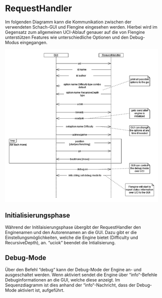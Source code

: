 # RequestHandler

Im folgenden Diagramm kann die Kommunikation zwischen der verwendeten Schach-GUI und Flengine eingesehen werden. Hierbei wird im Gegensatz zum allgemeinen UCI-Ablauf genauer auf die von Flengine unterstützen Features wie unterschiedliche Optionen und den Debug-Modus eingegangen.

![](./attachments/UCI%20RequestHandler.png)

## Initialisierungsphase

Während der Initilaisierungsphase übergibt der RequestHandler den Enginenamen und den Autorennamen an die GUI. Dazu gibt er die Einstellungsmöglichkeiten, welche die Engine bietet (Difficulty und RecursiveDepth), an. “uciok“ beendet die Intialisierung.

## Debug-Mode

Über den Befehl “debug“ kann der Debug-Mode der Engine an- und ausgeschaltet werden. Wenn aktiviert sendet die Engine über “info“-Befehle Debuginformationen an die GUI, welche diese anzeigt. Im Sequenzdiagramm ist dies anhand der “info“-Nachricht, dass der Debug-Mode aktiviert ist, aufgeführt.